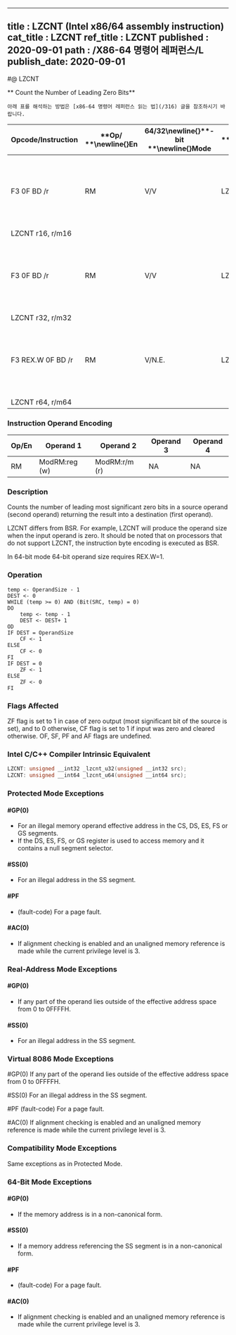 ----------------------------
title : LZCNT (Intel x86/64 assembly instruction)
cat_title : LZCNT
ref_title : LZCNT
published : 2020-09-01
path : /X86-64 명령어 레퍼런스/L
publish_date: 2020-09-01
----------------------------


#@ LZCNT

** Count the Number of Leading Zero Bits**

```lec-info
아래 표를 해석하는 방법은 [x86-64 명령어 레퍼런스 읽는 법](/316) 글을 참조하시기 바랍니다.
```

|**Opcode/Instruction**|**Op/ **\newline{}**En**|**64/32**\newline{}**-bit **\newline{}**Mode**|**CPUID **\newline{}**Feature **\newline{}**Flag**|**Description**|
|----------------------|------------------------|----------------------------------------------|--------------------------------------------------|---------------|
|F3 0F BD /r|RM|V/V|LZCNT|Count the number of leading zero bits in r/m16, return result in r16.|
|LZCNT r16, r/m16|||||
|F3 0F BD /r|RM|V/V|LZCNT|Count the number of leading zero bits in r/m32, return result in r32.|
|LZCNT r32, r/m32|||||
|F3 REX.W 0F BD /r|RM|V/N.E.|LZCNT|Count the number of leading zero bits in r/m64, return result in r64.|
|LZCNT r64, r/m64|||||
### Instruction Operand Encoding


|Op/En|Operand 1|Operand 2|Operand 3|Operand 4|
|-----|---------|---------|---------|---------|
|RM|ModRM:reg (w)|ModRM:r/m (r)|NA|NA|
### Description 


Counts the number of leading most significant zero bits in a source operand (second operand) returning the result into a destination (first operand). 

LZCNT differs from BSR. For example, LZCNT will produce the operand size when the input operand is zero. It should be noted that on processors that do not support LZCNT, the instruction byte encoding is executed as BSR. 

In 64-bit mode 64-bit operand size requires REX.W=1. 


### Operation

```info-verb
temp <- OperandSize - 1
DEST <- 0
WHILE (temp >= 0) AND (Bit(SRC, temp) = 0)
DO
    temp <- temp - 1
    DEST <- DEST+ 1
OD
IF DEST = OperandSize
    CF <- 1
ELSE
    CF <- 0
FI
IF DEST = 0
    ZF <- 1
ELSE
    ZF <- 0
FI
```
### Flags Affected


ZF flag is set to 1 in case of zero output (most significant bit of the source is set), and to 0 otherwise, CF flag is set to 1 if input was zero and cleared otherwise. OF, SF, PF and AF flags are undefined.


### Intel C/C++ Compiler Intrinsic Equivalent

```cpp
LZCNT: unsigned __int32 _lzcnt_u32(unsigned __int32 src);
LZCNT: unsigned __int64 _lzcnt_u64(unsigned __int64 src);
```

### Protected Mode Exceptions

#### #GP(0)
* For an illegal memory operand effective address in the CS, DS, ES, FS or GS segments.
* If the DS, ES, FS, or GS register is used to access memory and it contains a null segment selector.

#### #SS(0)
* For an illegal address in the SS segment.

#### #PF
* (fault-code) For a page fault.

#### #AC(0)
* If alignment checking is enabled and an unaligned memory reference is made while the current privilege level is 3.

### Real-Address Mode Exceptions

#### #GP(0)
* If any part of the operand lies outside of the effective address space from 0 to 0FFFFH.

#### #SS(0)
* For an illegal address in the SS segment.
### Virtual 8086 Mode Exceptions


#GP(0) If any part of the operand lies outside of the effective address space from 0 to 0FFFFH.

#SS(0) For an illegal address in the SS segment.

#PF (fault-code) For a page fault.

#AC(0) If alignment checking is enabled and an unaligned memory reference is made while the current privilege level is 3.


### Compatibility Mode Exceptions



Same exceptions as in Protected Mode.


### 64-Bit Mode Exceptions

#### #GP(0)
* If the memory address is in a non-canonical form.

#### #SS(0)
* If a memory address referencing the SS segment is in a non-canonical form.

#### #PF
* (fault-code) For a page fault.

#### #AC(0)
* If alignment checking is enabled and an unaligned memory reference is made while the current privilege level is 3.
